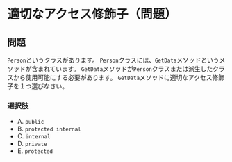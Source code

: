 # 適切なアクセス修飾子（問題）

## 問題

`Person`というクラスがあります。
`Person`クラスには、`GetData`メソッドというメソッドが含まれています。
`GetData`メソッドが`Person`クラスまたは派生したクラスから使用可能にする必要があります。
`GetData`メソッドに適切なアクセス修飾子を１つ選びなさい。

### 選択肢

* A. `public`
* B. `protected internal`
* C. `internal`
* D. `private`
* E. `protected`
